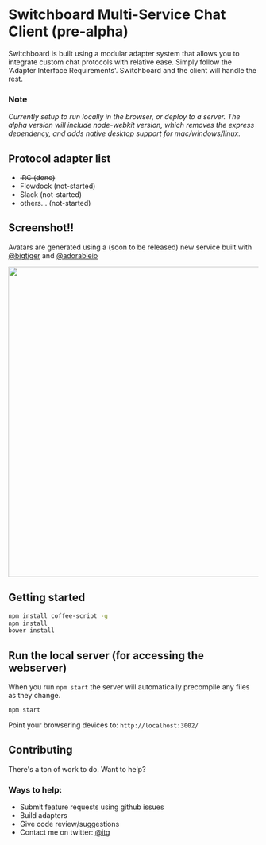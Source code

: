 # Switchboard Multi-Service Chat Client (pre-alpha)

Switchboard is built using a modular adapter system that allows you to integrate custom chat protocols with relative ease. Simply follow the 'Adapter Interface Requirements'. Switchboard and the client will handle the rest.


### Note

*Currently setup to run locally in the browser, or deploy to a server. The alpha version will include node-webkit version, which removes the express dependency, and adds native desktop support for mac/windows/linux.*


## Protocol adapter list

- ~~IRC (done)~~
- Flowdock (not-started)
- Slack (not-started)
- others... (not-started)


## Screenshot!!

Avatars are generated using a (soon to be released) new service built with [@bigtiger](https://github.com/bigtiger) and [@adorableio](https://github.com/adorableio)

<img src="https://cloud.githubusercontent.com/assets/1118006/2958272/de38007c-daa7-11e3-8682-5d72db11be8d.png" width="514" height="625"/>



## Getting started

```bash
npm install coffee-script -g
npm install
bower install
```

## Run the local server (for accessing the webserver)

When you run `npm start` the server will automatically precompile any files as they change.

```bash
npm start
```

Point your browsering devices to: `http://localhost:3002/`


## Contributing

There's a ton of work to do. Want to help?

### Ways to help:

- Submit feature requests using github issues
- Build adapters
- Give code review/suggestions
- Contact me on twitter: [@itg](http://twitter.com/itg)


